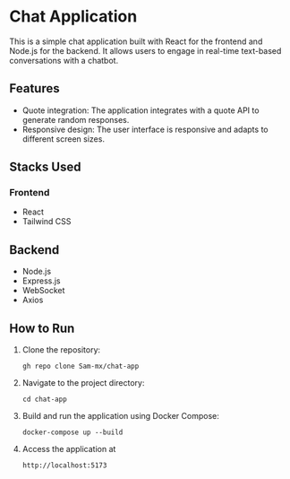 # Chat Application

This is a simple chat application built with React for the frontend and Node.js for the backend. It allows users to engage in real-time text-based conversations with a chatbot.

## Features

- Quote integration: The application integrates with a quote API to generate random responses.
- Responsive design: The user interface is responsive and adapts to different screen sizes.

## Stacks Used

### Frontend

- React
- Tailwind CSS

## Backend

- Node.js
- Express.js
- WebSocket
- Axios

## How to Run

1. Clone the repository:

   ```
   gh repo clone Sam-mx/chat-app
   ```

2. Navigate to the project directory:

   ```
   cd chat-app

   ```

3. Build and run the application using Docker Compose:

   ```
   docker-compose up --build

   ```

4. Access the application at
   ```
   http://localhost:5173
   ```
